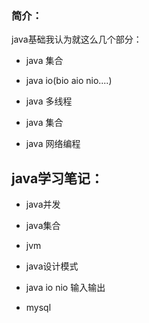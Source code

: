 ### 简介：

java基础我认为就这么几个部分：

- java 集合

- java io(bio aio nio....)

- java 多线程

- java 集合

- java 网络编程






## java学习笔记：

- java并发 

- java集合

- jvm

- java设计模式

- java io nio 输入输出

- mysql








